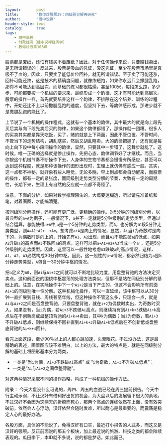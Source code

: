 ```yaml
---
layout:       post
title:        "教你炒股票39：同级别分解再研究"
author:       "缠中说禅"
header-style: text
catalog:      true
tags:
    - 缠中说禅
    - 时政经济（缠中说禅经济学）
    - 教你炒股票108课
---
```


股票都是废纸，还怕有钱买不着废纸？因此，对于任何操作来说，只要赚钱卖出，是无所谓错误的；反过来，股票是吸血的凭证，没这凭证，至少在股票市场里是真吸不了血的，因此，只要卖了能低价位回补，就无所谓错误。至于卖了可能还涨，回补可能还跌，这是技术的精确度问题，就像练短跑，如果你永远只会撒腿乱跑，那你不可能达到高层次，而基础的练习都很枯燥，甚至100米，每段怎么跑，多少步，可能都要按一个机械的要求来，最终形成一个韵律，这才有可能达到高层次。股票的操作一样，首先就要培养这样一个韵律，不排除在这个培养、训练的过程中，开始还比不上以前撒腿乱跑的速度，但坚持下去，等韵律感形成，那进步就不是撒腿乱跑的能比了。

上节说了一个机械的操作程式，这就有一个基本的韵律，其中最大的就是向上段先买后卖与向下段先卖后买的韵律，如果这个韵律都错了，那操作就一团糟。很多人的买卖其实都是靠天吃饭，买了，赌的就是上下两面，因此不管位置、不管时间、不管当下的走势结构，胡乱瞎买，然后又胡乱瞎卖。大的韵律把握了，还有就是每向上向下段中每小段间操作的韵律，显然，只要其中一步错了，这舞步就乱了。这时候，唯一正确的选择就是停止操作，先把心态、韵律调节好了才继续。而且，当你按这个机械节奏不断操作下去，人身体的生物节奏都会慢慢有所感应，甚至可以达到这种程度，就是那种该操作的图形出现时，生理上就仿佛有感应一般。其实，这一点都不神秘，就好象有些人睡觉，无论多晚，早上到点都会自动醒来，而股票的操作，都有一定的紧张度，而同级别走势类型分解的节奏，大致有一定的周期性，长期下来，生理上有自然的反应就一点都不奇怪了。

注意，下面的分析，如果对数学推理陌生的，大概要迷糊透，所以请先准备纸和笔，对着画图，才能搞清楚。

按同级别分解操作，还可能有更广泛、更精确的操作。对5分钟的同级别分解，以最典型的`a+A`为例子，一般情况下，`a`并不一定就是5分钟级别的走势类型，但通过结合运算，总能使得`a+A`中,`a`是一个5分钟的走势类型，而`A`，也分解为m段5分钟走势类型，则`A=A1+A2+..+Am`。想考虑`a+A`是向上的情况，显然，`Ai`当`i`为奇数时是向下的，为偶数时是向上的，开始先有`A1`、`A2`出现，而且`A1`不能跌破`a`的低点，如果`A2`升破`a`的高点而`A3`不跌回`a`的高点，这样可以把`a+A1+A2+A3`当成一个`a'`，还是5分钟级别的走势类型。因此，这里可以一般性地考虑`A3`跌破`a`的高点情况，这样，`A1`、`A2`、`A3`必然构成30分钟中枢。因此，这一般性的`a+A`情况，都必然归结为`a`是5分钟走势类型，`A`包含一30分钟中枢的情况。

把`a`定义为`A0`，则`Ai`与`Ai+2`之间就可以不断地比较力度，用盘整背驰的方法决定买卖点。这和前面说的围绕中枢震荡的处理方法类似，但那不是站在同级别分解的基础上的。注意，在实际操作中下一个`Ai+2`是当下产生的，但这不会影响所有前面`Ai+1`的同级别唯一性分解。这种机械化操作，可以一直延续，该中枢可以从30分钟一直扩展到日线、周线甚至年线，但这种操作不管这么多，只理会一点，就是`Ai`与`Ai+2`之间是否盘整背驰，只要盘整背驰，就在`i+2`为偶数时卖出，为奇数时买入。如果没有，当`i`为偶，若`Ai+3`不跌破`Ai`高点，则继续持有到`Ai+k+3`跌破`Ai+k`高点后在不创新高或盘整顶背驰的`Ai+k+4`卖出，其中`k`为偶数；当`i`为奇数，若`Ai+3`不升破`Ai`低点，则继续保持不回补直到`Ai+k+3`升破`Ai+k`低点后在不创新低或盘整底背驰的`Ai+k+4`回补。

看完上面这段，至少90%以上的人都心跳加速，头晕眼花。不过没办法，这是最精确的表述，画着图应该不难明白。以上的方法，最大的特点是，就是在同级别分解的基础上将图形基本分为两类，

- 一类是“当`i`为偶，`Ai+3`不跌破`Ai`高点” 或 “`i`为奇数，`Ai+3`不升破`Ai`低点”；
- 一类是“`Ai`与`Ai+2`之间盘整背驰”。

对这两种情况采取不同的操作策略，构成了一种机械的操作方法。

附录：
今天大盘没什么可说的，周四、周五的血战已经在周三提前预告。今天中行主动示弱，不让汉奸有借利好出货的机会，为大盘以后的发展留下很大的余地。不过汉奸不会因为这两天的折腾而死心，那两个高点的连线依然在上面，没有效突破前，依然会人心浮动，汉奸依然会随时发难，所以耐心是最重要的，而震荡是稳定人心的最好办法。

各股方面，具体的不能说了，免得汉奸有口实，最近打小报告的人忒多，而这又是汉奸的强项。反正前面说的那五个板块，加上最近说的旅游、科技之类的都会陆续表现的。瓜田李下，本ID就不多说，说的都是梦话，如此而已。
